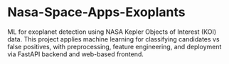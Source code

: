 # Nasa-Space-Apps-Exoplants
ML for exoplanet detection using NASA Kepler Objects of Interest (KOI) data. This project applies machine learning for classifying candidates vs false positives, with preprocessing, feature engineering, and deployment via FastAPI backend and web-based frontend.

